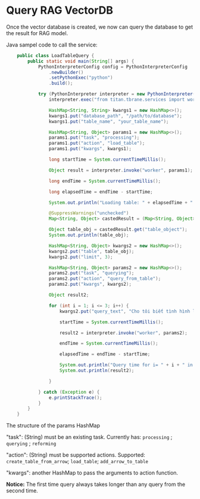 # Query RAG VectorDB

Once the vector database is created, we now can query the database to get the result for RAG model.


Java sampel code to call the service:

```JAVA
	public class LoadTableQuery {
		public static void main(String[] args) {
			PythonInterpreterConfig config = PythonInterpreterConfig
				.newBuilder()
				.setPythonExec("python")
				.build();

			try (PythonInterpreter interpreter = new PythonInterpreter(config)) {
				interpreter.exec("from titan.tbrane.services import worker");

				HashMap<String, String> kwargs1 = new HashMap<>();
				kwargs1.put("database_path", "/path/to/database");
				kwargs1.put("table_name", "your_table_name");

				HashMap<String, Object> params1 = new HashMap<>();
				params1.put("task", "processing");
				params1.put("action", "load_table");
				params1.put("kwargs", kwargs1);

				long startTime = System.currentTimeMillis();

				Object result = interpreter.invoke("worker", params1);

				long endTime = System.currentTimeMillis();

				long elapsedTime = endTime - startTime;

				System.out.println("Loading table: " + elapsedTime + " milliseconds");

				@SuppressWarnings("unchecked")
				Map<String, Object> castedResult = (Map<String, Object>) result;

				Object table_obj = castedResult.get("table_object");
				System.out.println(table_obj);

				HashMap<String, Object> kwargs2 = new HashMap<>();
				kwargs2.put("table", table_obj);
				kwargs2.put("limit", 3);

				HashMap<String, Object> params2 = new HashMap<>();
				params2.put("task", "querying");
				params2.put("action", "query_from_table");
				params2.put("kwargs", kwargs2);

				Object result2;

				for (int i = 1; i <= 3; i++) {
					kwargs2.put("query_text", "Cho tôi biết tình hình lợi nhuận công ty quý vừa qua");

					startTime = System.currentTimeMillis();

					result2 = interpreter.invoke("worker", params2);

					endTime = System.currentTimeMillis();

					elapsedTime = endTime - startTime;

					System.out.println("Query time for i= " + i + " in " + elapsedTime + " milliseconds");
					System.out.println(result2);

				}

			} catch (Exception e) {
				e.printStackTrace();
			}
		}
	}
```


The structure of the params HashMap

"task": (String) must be an existing task. Currently has: `processing` ; `querying` ; `reforming`

"action": (String) must be supported actions. Supported: `create_table_from_arrow`; `load_table`; `add_arrow_to_table`

"kwargs": another HashMap to pass the arguments to action function.

**Notice:** The first time query always takes longer than any query from the second time.
